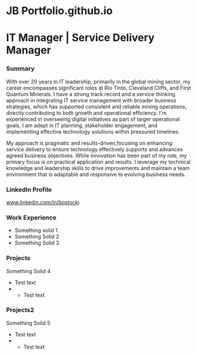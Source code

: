 # JB Portfolio.github.io
# IT Manager | Service Delivery Manager

### Summary
With over 20 years in IT leadership, primarily in the global mining sector, my career encompasses significant roles at Rio Tinto, Cleveland
Cliffs, and First Quantum Minerals. I have a strong track record and a service thinking approach in integrating IT service management with
broader business strategies, which has supported consistent and reliable mining operations, directly contributing to both growth and
operational efficiency. I'm experienced in overseeing digital initiatives as part of larger operational goals, I am adept in IT planning, 
stakeholder engagement, and implementing effective technology solutions within pressured timelines. 

My approach is pragmatic and results-driven,focusing on enhancing service delivery to ensure technology effectively supports and advances 
agreed business objectives. While innovation has been part of my role, my primary focus is on practical application and results. I leverage 
my technical knowledge and leadership skills to drive improvements and maintain a team environment that is adaptable and responsive to evolving business needs.

### LinkedIn Profile

www.linkedin.com/in/bostockj

### Work Experience
- Something solid 1
- Something Solid 2
- Something Solid 3

### Projects
Something Solid 4
- Test text
- - Test text

### Projects2
Something Solid 5
- Test text
- - Test text
